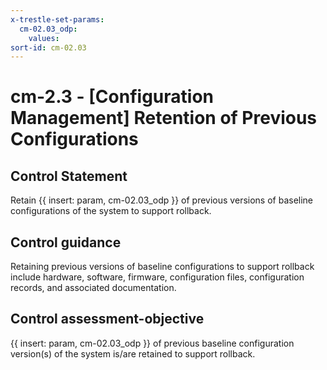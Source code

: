 ```yaml
---
x-trestle-set-params:
  cm-02.03_odp:
    values:
sort-id: cm-02.03
---
```


# cm-2.3 - \[Configuration Management\] Retention of Previous Configurations

## Control Statement

Retain {{ insert: param, cm-02.03_odp }} of previous versions of baseline configurations of the system to support rollback.

## Control guidance

Retaining previous versions of baseline configurations to support rollback include hardware, software, firmware, configuration files, configuration records, and associated documentation.

## Control assessment-objective

{{ insert: param, cm-02.03_odp }} of previous baseline configuration version(s) of the system is/are retained to support rollback.
